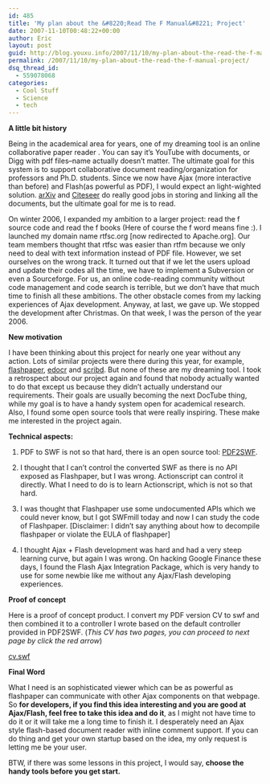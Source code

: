 ```yaml
---
id: 485
title: 'My plan about the &#8220;Read The F Manual&#8221; Project'
date: 2007-11-10T00:48:22+00:00
author: Eric
layout: post
guid: http://blog.youxu.info/2007/11/10/my-plan-about-the-read-the-f-manual-project/
permalink: /2007/11/10/my-plan-about-the-read-the-f-manual-project/
dsq_thread_id:
  - 559078068
categories:
  - Cool Stuff
  - Science
  - tech
---
```

[](http://blog.youxu.info/wp-content/uploads/2007/11/cv.swf "cv.swf")**A little bit history**

Being in the academical area for years, one of my dreaming tool is an online collaborative paper reader . You can say it&#8217;s YouTube with documents, or Digg with pdf files&#8211;name actually doesn&#8217;t matter. The ultimate goal for this system is to support collaborative document reading/organization for professors and Ph.D. students. Since we now have Ajax (more interactive than before) and Flash(as powerful as PDF), I would expect an light-wighted solution. [arXiv](http://arxiv.org/) and [Citeseer](http://citeseer.ist.psu.edu/) do really good jobs in storing and linking all the documents, but the ultimate goal for me is to read.

On winter 2006, I expanded my ambition to a larger project: read the f source code and read the f books (Here of course the f word means fine :). I launched my domain name rtfsc.org [now redirected to Apache.org]. Our team members thought that rtfsc was easier than rtfm because we only need to deal with text information instead of PDF file. However, we set ourselves on the wrong track. It turned out that if we let the users upload and update their codes all the time, we have to implement a Subversion or even a Sourceforge. For us, an online code-reading community without code management and code search is terrible, but we don&#8217;t have that much time to finish all these ambitions. The other obstacle comes from my lacking experiences of Ajax development. Anyway, at last, we gave up. We stopped the development after Christmas. On that week, I was the person of the year 2006.

**New motivation** 

I have been thinking about this project for nearly one year without any action. Lots of similar projects were there during this year, for example, [flashpaper](http://www.adobe.com/products/flashpaper/), [edocr](http://www.edocr.com/) and [scribd](http://www.scribd.com/). But none of these are my dreaming tool. I took a retrospect about our project again and found that nobody actually wanted to do that except us because they didn&#8217;t actually understand our requirements. Their goals are usually becoming the next DocTube thing, while my goal is to have a handy system open for academical research. Also, I found some open source tools that were really inspiring. These make me interested in the project again.

**Technical aspects:**

1. PDF to SWF is not so that hard, there is an open source tool: [PDF2SWF](http://www.swftools.org/).

2. I thought that I can&#8217;t control the converted SWF as there is no API exposed as Flashpaper, but I was wrong. Actionscript can control it directly. What I need to do is to learn Actionscript, which is not so that hard.

3. I was thought that Flashpaper use some undocumented APIs which we could never know, but I got SWFmill today and now I can study the code of Flashpaper. [Disclaimer: I didn&#8217;t say anything about how to decompile flashpaper or violate the EULA of flashpaper]

4. I thought Ajax + Flash development was hard and had a very steep learning curve, but again I was wrong. On hacking Google Finance these days, I found the Flash Ajax Integration Package, which is very handy to use for some newbie like me without any Ajax/Flash developing experiences.

**Proof of concept** 

Here is a proof of concept product. I convert my PDF version CV to swf and then combined it to a controller I wrote based on the default controller provided in PDF2SWF. (_This CV has two pages, you can proceed to next page by click the red arrow_)

[cv.swf](http://blog.youxu.info/wp-content/uploads/2007/11/cv.swf "cv.swf")

**Final Word**

What I need is an sophisticated viewer which can be as powerful as flashpaper can communicate with other Ajax components on that webpage. So **for developers, if you find this idea interesting and you are good at Ajax/Flash, feel free to take this idea and do it**, as I might not have time to do it or it will take me a long time to finish it. I desperately need an Ajax style flash-based document reader with inline comment support. If you can do thing and get your own startup based on the idea, my only request is letting me be your user.

BTW, if there was some lessons in this project, I would say, **choose the handy tools before you get start.**